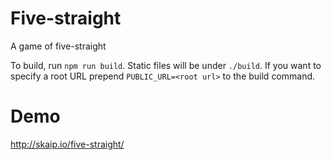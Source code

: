 # Five-straight
A game of five-straight

To build, run `npm run build`. Static files will be under `./build`.
If you want to specify a root URL prepend `PUBLIC_URL=<root url>` to the build command.

# Demo
http://skaip.io/five-straight/
